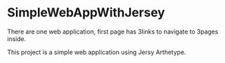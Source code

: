 # SimpleWebAppWithJersey
There are one web application, first page has 3links to navigate to 3pages inside.

This project is a simple web application using Jersy Arthetype. 


